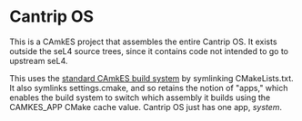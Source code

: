 # Cantrip OS

This is a CAmkES project that assembles the entire Cantrip OS. It exists outside
the seL4 source trees, since it contains code not intended to go to upstream
seL4.

This uses the [standard CAmkES build system](https://docs.sel4.systems/projects/camkes/manual.html#running-a-simple-example)
by symlinking CMakeLists.txt. It also symlinks settings.cmake, and so retains
the notion of "apps," which enables the build system to switch which assembly
it builds using the CAMKES\_APP CMake cache value. Cantrip OS just has one app,
*system*.
